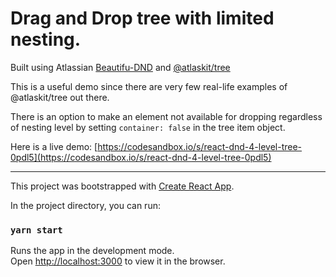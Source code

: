 # Drag and Drop tree with limited nesting.

Built using Atlassian [Beautifu-DND](https://github.com/atlassian/react-beautiful-dnd) and [@atlaskit/tree](https://atlaskit.atlassian.com/packages/core/tree)

This is a useful demo since there are very few real-life examples of @atlaskit/tree out there.

There is an option to make an element not available for dropping regardless of nesting level by setting `container: false` in the tree item object.

Here is a live demo: [https://codesandbox.io/s/react-dnd-4-level-tree-0pdl5](https://codesandbox.io/s/react-dnd-4-level-tree-0pdl5)

----

This project was bootstrapped with [Create React App](https://github.com/facebook/create-react-app).

In the project directory, you can run:

### `yarn start`

Runs the app in the development mode.<br />
Open [http://localhost:3000](http://localhost:3000) to view it in the browser.
